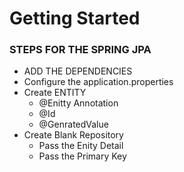 # Getting Started

### STEPS FOR THE SPRING JPA
* ADD THE DEPENDENCIES
* Configure the application.properties
* Create ENTITY
	* @Enitty Annotation
	* @Id
	* @GenratedValue
* Create Blank Repository
	* Pass the Enity Detail
	* Pass the Primary Key
